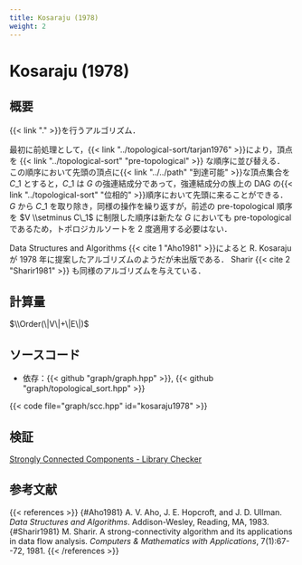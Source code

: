 ```yaml
---
title: Kosaraju (1978)
weight: 2
---
```


# Kosaraju (1978)
## 概要
{{< link "." >}}を行うアルゴリズム．

最初に前処理として，{{< link "../topological-sort/tarjan1976" >}}により，頂点を {{< link "../topological-sort" "pre-topological" >}} な順序に並び替える．
この順序において先頭の頂点に{{< link "../../path" "到達可能" >}}な頂点集合を $C\_1$ とすると，$C\_1$ は $G$ の強連結成分であって，強連結成分の族上の DAG の{{< link "../topological-sort" "位相的" >}}順序において先頭に来ることができる．
$G$ から $C\_1$ を取り除き，同様の操作を繰り返すが，前述の pre-topological 順序を $V \\setminus C\_1$ に制限した順序は新たな $G$ においても pre-topological であるため，トポロジカルソートを 2 度適用する必要はない．

Data Structures and Algorithms&nbsp;{{< cite 1 "Aho1981" >}}によると R. Kosaraju が 1978 年に提案したアルゴリズムのようだが未出版である．
Sharir&nbsp;{{< cite 2 "Sharir1981" >}} も同様のアルゴリズムを与えている．

## 計算量
$\\Order(\|V\|+\|E\|)$

## ソースコード
* 依存：{{< github "graph/graph.hpp" >}}, {{< github "graph/topological_sort.hpp" >}}

{{< code file="graph/scc.hpp" id="kosaraju1978" >}}

## 検証
[Strongly Connected Components - Library Checker](https://judge.yosupo.jp/problem/scc)

## 参考文献
{{< references >}}
{#Aho1981} A. V. Aho, J. E. Hopcroft, and J. D. Ullman. *Data Structures and Algorithms*. Addison-Wesley, Reading, MA, 1983.
{#Sharir1981} M. Sharir. A strong-connectivity algorithm and its applications in data flow analysis. *Computers & Mathematics with Applications*, 7(1):67--72, 1981.
{{< /references >}}
